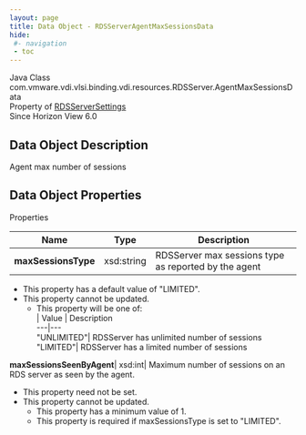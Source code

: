 ```yaml
---
layout: page
title: Data Object - RDSServerAgentMaxSessionsData
hide:
 #- navigation
 - toc
---
```






Java Class
    com.vmware.vdi.vlsi.binding.vdi.resources.RDSServer.AgentMaxSessionsData  
Property of
     [RDSServerSettings](vdi.resources.RDSServer.RDSServerSettings.md#field_detail)  
Since 
    Horizon View 6.0

## Data Object Description 

Agent max number of sessions 

## Data Object Properties

Properties

Name |  Type |  Description   
---|---|---  
**maxSessionsType**|  xsd:string|  RDSServer max sessions type as reported by the agent   


  * This property has a default value of "LIMITED".
* This property cannot be updated.
  * This property will be one of:  
|  Value |  Description   
---|---  
"UNLIMITED"| RDSServer has unlimited number of sessions  
"LIMITED"| RDSServer has a limited number of sessions  

  
**maxSessionsSeenByAgent**|  xsd:int|  Maximum number of sessions on an RDS server as seen by the agent.   


* This property need not be set.
* This property cannot be updated.
  * This property has a minimum value of 1. 
  * This property is required if maxSessionsType is set to "LIMITED".

  
  
  
  
  
  

